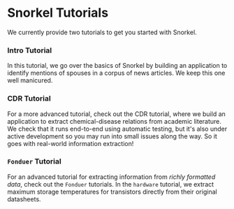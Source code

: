 # Snorkel Tutorials

We currently provide two tutorials to get you started with Snorkel.

### Intro Tutorial

In this tutorial, we go over the basics of Snorkel by
building an application to identify mentions of spouses in a corpus
of news articles. We keep this one well manicured.

### CDR Tutorial

For a more advanced tutorial, check out the CDR tutorial, where
we build an application to extract chemical-disease relations
from academic literature. We check that it runs end-to-end using
automatic testing, but it's also under active development so
you may run into small issues along the way. So it goes with
real-world information extraction!

### `Fonduer` Tutorial

For an advanced tutorial for extracting information from _richly formatted
data_, check out the `Fonduer` tutorials. In the `hardware` tutorial, we extract
maximum storage temperatures for transistors directly from their original
datasheets.
